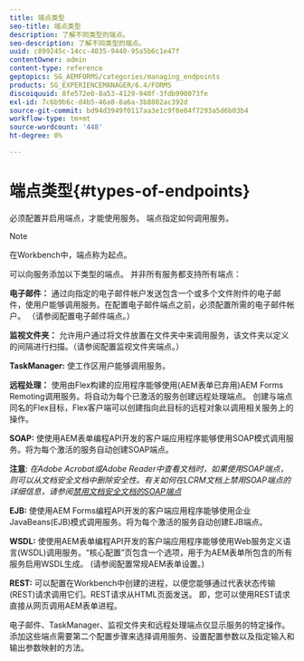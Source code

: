 ```yaml
---
title: 端点类型
seo-title: 端点类型
description: 了解不同类型的端点。
seo-description: 了解不同类型的端点。
uuid: c899245c-14cc-4035-9440-95a5b6c1e47f
contentOwner: admin
content-type: reference
geptopics: SG_AEMFORMS/categories/managing_endpoints
products: SG_EXPERIENCEMANAGER/6.4/FORMS
discoiquuid: 8fe572e0-8a53-4129-940f-3fdb990073fe
exl-id: 7c6b9b6c-d4b5-46a8-8a6a-3b8802ac392d
source-git-commit: bd94d3949f0117aa3e1c9f0e84f7293a5d6b03b4
workflow-type: tm+mt
source-wordcount: '448'
ht-degree: 0%

---
```


# 端点类型{#types-of-endpoints}

必须配置并启用端点，才能使用服务。 端点指定如何调用服务。

>[!NOTE]
>
>在Workbench中，端点称为起点。

可以向服务添加以下类型的端点。 并非所有服务都支持所有端点：

**电子邮件：** 通过向指定的电子邮件帐户发送包含一个或多个文件附件的电子邮件，使用户能够调用服务。在配置电子邮件端点之前，必须配置所需的电子邮件帐户。 （请参阅配置电子邮件端点。）

**监视文件夹：** 允许用户通过将文件放置在文件夹中来调用服务，该文件夹以定义的间隔进行扫描。（请参阅配置监视文件夹端点。）

**TaskManager:** 使工作区用户能够调用服务。

**远程处理：** 使用由Flex构建的应用程序能够使用(AEM表单已弃用)AEM Forms Remoting调用服务。将自动为每个已激活的服务创建远程处理端点。 创建与端点同名的Flex目标，Flex客户端可以创建指向此目标的远程对象以调用相关服务上的操作。

**SOAP:** 使使用AEM表单编程API开发的客户端应用程序能够使用SOAP模式调用服务。将为每个激活的服务自动创建SOAP端点。

**注意**: *在Adobe Acrobat或Adobe Reader中查看文档时，如果使用SOAP端点，则可以从文档安全文档中删除安全性。有关如何在LCRM文档上禁用SOAP端点的详细信息，请参阅[禁用文档安全文档的SOAP端点](/help/forms/using/admin-help/configuring-client-server-options.md#disable-soap-endpoints-for-document-security-documents)*

**EJB:** 使使用AEM Forms编程API开发的客户端应用程序能够使用企业JavaBeans(EJB)模式调用服务。将为每个激活的服务自动创建EJB端点。

**WSDL:** 使使用AEM表单编程API开发的客户端应用程序能够使用Web服务定义语言(WSDL)调用服务。“核心配置”页包含一个选项，用于为AEM表单所包含的所有服务启用WSDL生成。 (请参阅配置常规AEM表单设置。)

**REST:** 可以配置在Workbench中创建的进程，以便您能够通过代表状态传输(REST)请求调用它们。REST请求从HTML页面发送。 即，您可以使用REST请求直接从网页调用AEM表单进程。

电子邮件、TaskManager、监视文件夹和远程处理端点仅显示服务的特定操作。 添加这些端点需要第二个配置步骤来选择调用服务、设置配置参数以及指定输入和输出参数映射的方法。
